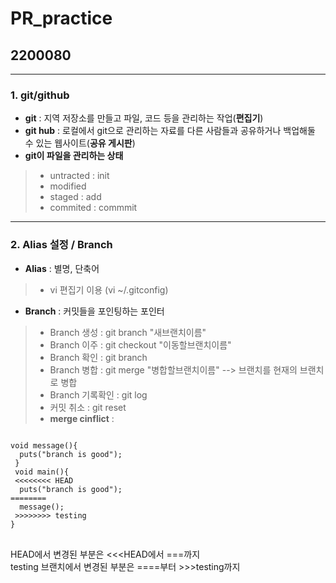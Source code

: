# PR_practice
## 2200080
- - -
### 1. git/github   
* **git** : 지역 저장소를 만들고 파일, 코드 등을 관리하는 작업(**편집기**)   
* **git hub** : 로컬에서 git으로 관리하는 자료를 다른 사람들과 공유하거나 백업해둘 수 있는 웹사이트(**공유 게시판**)   
* **git이 파일을 관리하는 상태**   
> * untracted : init   
> * modified   
> * staged : add   
> * commited : commmit   
- - -
### 2. Alias 설정 / Branch     
* **Alias** : 별명, 단축어   
> * vi 편집기 이용 (vi ~/.gitconfig)   
* **Branch** : 커밋들을 포인팅하는 포인터    
> * Branch 생성 : git branch "새브랜치이름"   
> * Branch 이주 : git checkout "이동할브랜치이름"   
> * Branch 확인 : git branch   
> * Branch 병합 : git merge "병합할브랜치이름" --> 브랜치를 현재의 브랜치로 병합   
> * Branch 기록확인 : git log   
> * 커밋 취소 : git reset   
> * **merge cinflict** :
<pre>
<code>
void message(){
  puts("branch is good");
 }
 void main(){
 <<<<<<<< HEAD
  puts("branch is good");
========
  message();
 >>>>>>>> testing
}
</code>
</pre>
HEAD에서 변경된 부분은 <<<HEAD에서 ===까지   
testing 브랜치에서 변경된 부분은 ====부터 >>>testing까지
